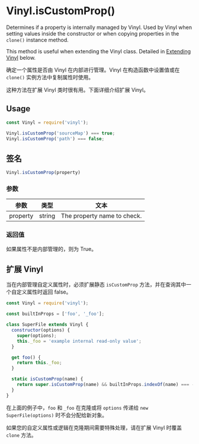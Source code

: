 <!-- front-matter
id: vinyl-iscustomprop
title: Vinyl.isCustomProp()
hide_title: true
sidebar_label: Vinyl.isCustomProp()
-->

# Vinyl.isCustomProp()

Determines if a property is internally managed by Vinyl. Used by Vinyl when setting values inside the constructor or when copying properties in the `clone()` instance method.

This method is useful when extending the Vinyl class. Detailed in [Extending Vinyl][extending-vinyl-section] below.

确定一个属性是否由 Vinyl 在内部进行管理。Vinyl 在构造函数中设置值或在 `clone()` 实例方法中复制属性时使用。

这种方法在扩展 Vinyl 类时很有用。下面详细介绍扩展 Vinyl。

## Usage

```js
const Vinyl = require('vinyl');

Vinyl.isCustomProp('sourceMap') === true;
Vinyl.isCustomProp('path') === false;
```

## 签名

```js
Vinyl.isCustomProp(property)
```

### 参数

| 参数 | 类型 | 文本 |
|:--------------:|:------:|-------|
| property | string | The property name to check. |

### 返回值

如果属性不是内部管理的，则为 True。

## 扩展 Vinyl

当在内部管理自定义属性时，必须扩展静态 `isCustomProp` 方法，并在查询其中一个自定义属性时返回 false。

```js
const Vinyl = require('vinyl');

const builtInProps = ['foo', '_foo'];

class SuperFile extends Vinyl {
  constructor(options) {
    super(options);
    this._foo = 'example internal read-only value';
  }

  get foo() {
    return this._foo;
  }

  static isCustomProp(name) {
    return super.isCustomProp(name) && builtInProps.indexOf(name) === -1;
  }
}
```

在上面的例子中，`foo` 和 `_foo`  在克隆或将 `options` 传递给 `new SuperFile(options)` 时不会分配给新对象。

如果您的自定义属性或逻辑在克隆期间需要特殊处理，请在扩展 Vinyl 时覆盖 `clone` 方法。


[extending-vinyl-section]: #extending-vinyl
